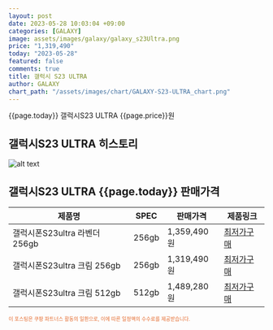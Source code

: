 ```yaml
---
layout: post
date: 2023-05-28 10:03:04 +09:00
categories: [GALAXY]
image: assets/images/galaxy/galaxy_s23Ultra.png
price: "1,319,490"
today: "2023-05-28"
featured: false
comments: true
title: 갤럭시 S23 ULTRA
author: GALAXY
chart_path: "/assets/images/chart/GALAXY-S23-ULTRA_chart.png"
---
```


{{page.today}} 갤럭시S23 ULTRA {{page.price}}원

## 갤럭시S23 ULTRA 히스토리
![alt text]({{page.chart_path}} "갤럭시S23 히스토리")

## 갤럭시S23 ULTRA {{page.today}} 판매가격
<main>
<table id="rwd-table-large">
  <thead>
    <tr>
      <th>제품명</th>
      <th>SPEC</th>
      <th>판매가격</th>
      <th>제품링크</th>
    </tr>
  </thead>
  <tbody><tr>
        <td>갤럭시폰S23ultra 라벤더 256gb</td>
        <td>256gb</td>
        <td>1,359,490원</td>
        <td><a href='https://link.coupang.com/a/SHGhq' target='_blank'>최저가구매</a></td>
        </tr><tr>
        <td>갤럭시폰S23ultra 크림 256gb</td>
        <td>256gb</td>
        <td>1,319,490원</td>
        <td><a href='https://link.coupang.com/a/SHGk8' target='_blank'>최저가구매</a></td>
        </tr><tr>
        <td>갤럭시폰S23ultra 크림 512gb</td>
        <td>512gb</td>
        <td>1,489,280원</td>
        <td><a href='https://link.coupang.com/a/SHGvv' target='_blank'>최저가구매</a></td>
        </tr></tbody>
</table>
</main>
<div style="color:#e56a2c;font-size: 0.7em;" >
이 포스팅은 쿠팡 파트너스 활동의 일환으로, 이에 따른 일정액의 수수료를 제공받습니다.
</div>
